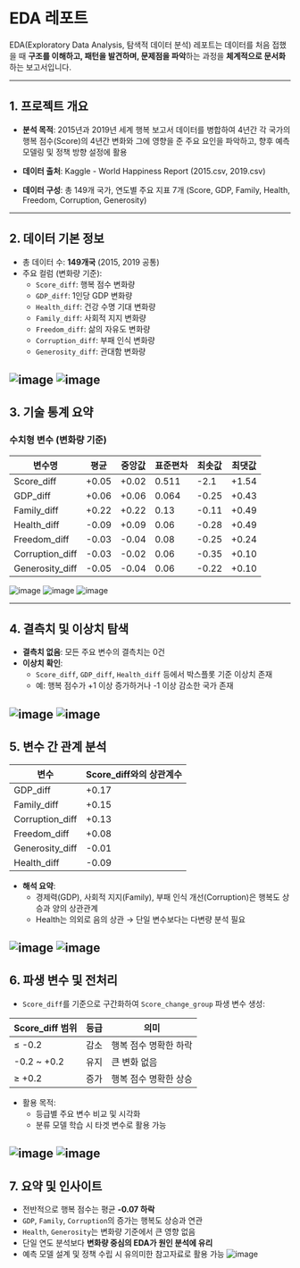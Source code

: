 # EDA 레포트

EDA(Exploratory Data Analysis, 탐색적 데이터 분석) 레포트는 데이터를 처음 접했을 때
**구조를 이해하고, 패턴을 발견하며, 문제점을 파악**하는 과정을 **체계적으로 문서화**하는 보고서입니다.

---

## 1. 프로젝트 개요

- **분석 목적**:
  2015년과 2019년 세계 행복 보고서 데이터를 병합하여
  4년간 각 국가의 행복 점수(Score)의 4년간 변화와 그에 영향을 준 주요 요인을 파악하고,
  향후 예측 모델링 및 정책 방향 설정에 활용

- **데이터 출처**:
  Kaggle - World Happiness Report (2015.csv, 2019.csv)

- **데이터 구성**:
  총 149개 국가, 연도별 주요 지표 7개 (Score, GDP, Family, Health, Freedom, Corruption, Generosity)

---

## 2. 데이터 기본 정보

- 총 데이터 수: **149개국** (2015, 2019 공통)
- 주요 컬럼 (변화량 기준):
  - `Score_diff`: 행복 점수 변화량
  - `GDP_diff`: 1인당 GDP 변화량
  - `Health_diff`: 건강 수명 기대 변화량
  - `Family_diff`: 사회적 지지 변화량
  - `Freedom_diff`: 삶의 자유도 변화량
  - `Corruption_diff`: 부패 인식 변화량
  - `Generosity_diff`: 관대함 변화량

![image](KangYungu/image/h1.png)
![image](KangYungu/image/h13.png)
---

## 3. 기술 통계 요약

### 수치형 변수 (변화량 기준)

| 변수명           | 평균    | 중앙값   | 표준편차  | 최솟값   | 최댓값   |
|------------------|-------|-------|-------|-------|-------|
| Score_diff       | +0.05 | +0.02 | 0.511 | -2.1  | +1.54 |
| GDP_diff         | +0.06 | +0.06 | 0.064 | -0.25 | +0.43 |
| Family_diff      | +0.22 | +0.22 | 0.13  | -0.11 | +0.49 |
| Health_diff      | -0.09 | +0.09 | 0.06  | -0.28 | +0.49 |
| Freedom_diff     | -0.03 | -0.04 | 0.08  | -0.25 | +0.24 |
| Corruption_diff  | -0.03 | -0.02 | 0.06  | -0.35 | +0.10 |
| Generosity_diff  | -0.05 | -0.04 | 0.06  | -0.22 | +0.10 |

![image](KangYungu/image/h2.png)
![image](KangYungu/image/h3.png)
![image](KangYungu/image/h11.png)

---

## 4. 결측치 및 이상치 탐색

- **결측치 없음**: 모든 주요 변수의 결측치는 0건
- **이상치 확인**:
  - `Score_diff`, `GDP_diff`, `Health_diff` 등에서 박스플롯 기준 이상치 존재
  - 예: 행복 점수가 +1 이상 증가하거나 -1 이상 감소한 국가 존재

![image](KangYungu/image/h4.png)
![image](KangYungu/image/h5.png)
---

## 5. 변수 간 관계 분석

| 변수             | Score_diff와의 상관계수 |
|------------------|--------------------------|
| GDP_diff         | +0.17                    |
| Family_diff      | +0.15                    |
| Corruption_diff  | +0.13                    |
| Freedom_diff     | +0.08                    |
| Generosity_diff  | -0.01                    |
| Health_diff      | -0.09                    |

- **해석 요약**:
  - 경제력(GDP), 사회적 지지(Family), 부패 인식 개선(Corruption)은 행복도 상승과 양의 상관관계
  - Health는 의외로 음의 상관 → 단일 변수보다는 다변량 분석 필요

![image](KangYungu/image/h6.png)
![image](KangYungu/image/h7.png)
---

## 6. 파생 변수 및 전처리

- `Score_diff`를 기준으로 구간화하여 `Score_change_group` 파생 변수 생성:

| Score_diff 범위  | 등급   | 의미                    |
|------------------|--------|-------------------------|
| ≤ -0.2           | 감소   | 행복 점수 명확한 하락   |
| -0.2 ~ +0.2      | 유지   | 큰 변화 없음            |
| ≥ +0.2           | 증가   | 행복 점수 명확한 상승   |

- 활용 목적:
  - 등급별 주요 변수 비교 및 시각화
  - 분류 모델 학습 시 타겟 변수로 활용 가능

![image](KangYungu/image/h8.png)
![image](KangYungu/image/h9.png)
---

## 7. 요약 및 인사이트

- 전반적으로 행복 점수는 평균 **-0.07 하락**
- `GDP`, `Family`, `Corruption`의 증가는 행복도 상승과 연관
- `Health`, `Generosity`는 변화량 기준에서 큰 영향 없음
- 단일 연도 분석보다 **변화량 중심의 EDA가 원인 분석에 유리**
- 예측 모델 설계 및 정책 수립 시 유의미한 참고자료로 활용 가능
![image](KangYungu/image/h12.png)
